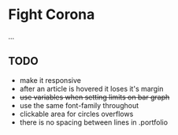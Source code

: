 # Fight Corona
...
## TODO
* make it responsive
* after an article is hovered it loses it's margin
* ~~use variables when setting limits on bar graph~~
* use the same font-family throughout
* clickable area for circles overflows
* there is no spacing between lines in .portfolio
